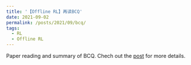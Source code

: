 ```yaml
---
title: '【Offline RL】再读BCQ'
date: 2021-09-02
permalink: /posts/2021/09/bcq/
tags:
  - RL
  - Offline RL
---
```


Paper reading and summary of BCQ. Chech out the [post](https://zhuanlan.zhihu.com/p/405454985) for more details.
